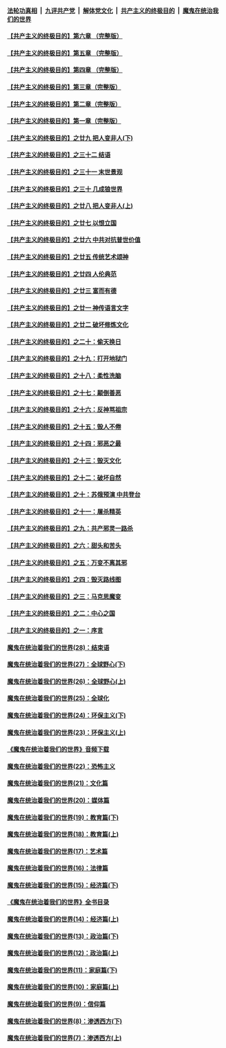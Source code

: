 ####  [法轮功真相](../../../../basic/blob/master/README.md?t=06081431) &nbsp;|&nbsp; [九评共产党](../../../../9ping.md/blob/master/README.md?t=06081431) &nbsp;|&nbsp; [解体党文化](../../../../jtdwh.md/blob/master/README.md?t=06081431)  &nbsp;|&nbsp; [共产主义的终极目的](../../../../gczydzjmd.md/blob/master/README.md?t=06081431) &nbsp;|&nbsp; [魔鬼在统治我们的世界](../../../../mgztzwmdsj.md/blob/master/README.md?t=06081431) 

#### [【共产主义的终极目的】第六章 （完整版）](../pages/nsc422/n11428913.md?t=06081431) 

#### [【共产主义的终极目的】第五章 （完整版）](../pages/nsc422/n11428912.md?t=06081431) 

#### [【共产主义的终极目的】第四章 （完整版）](../pages/nsc422/n11428907.md?t=06081431) 

#### [【共产主义的终极目的】第三章（完整版）](../pages/nsc422/n11428848.md?t=06081431) 

#### [【共产主义的终极目的】第二章（完整版）](../pages/nsc422/n11428831.md?t=06081431) 

#### [【共产主义的终极目的】第一章（完整版）](../pages/nsc422/n11417651.md?t=06081431) 

#### [【共产主义的终极目的】之廿九 把人变非人(下)](../pages/nsc422/n11344140.md?t=06081431) 

#### [【共产主义的终极目的】之三十二 结语](../pages/nsc422/n11360535.md?t=06081431) 

#### [【共产主义的终极目的】之三十一 末世景观](../pages/nsc422/n11351129.md?t=06081431) 

#### [【共产主义的终极目的】之三十 几成狼世界](../pages/nsc422/n11348280.md?t=06081431) 

#### [【共产主义的终极目的】之廿八 把人变非人(上)](../pages/nsc422/n11340492.md?t=06081431) 

#### [【共产主义的终极目的】之廿七 以恨立国](../pages/nsc422/n11336944.md?t=06081431) 

#### [【共产主义的终极目的】之廿六 中共对抗普世价值](../pages/nsc422/n11324785.md?t=06081431) 

#### [【共产主义的终极目的】之廿五 传统艺术颂神](../pages/nsc422/n11296396.md?t=06081431) 

#### [【共产主义的终极目的】之廿四 人伦典范](../pages/nsc422/n11296397.md?t=06081431) 

#### [【共产主义的终极目的】之廿三 富而有德](../pages/nsc422/n11283598.md?t=06081431) 

#### [【共产主义的终极目的】之廿一 神传语言文字](../pages/nsc422/n11263265.md?t=06081431) 

#### [【共产主义的终极目的】之廿二 破坏修炼文化](../pages/nsc422/n11245728.md?t=06081431) 

#### [【共产主义的终极目的】之二十：偷天换日](../pages/nsc422/n11238846.md?t=06081431) 

#### [【共产主义的终极目的】之十九：打开地狱门](../pages/nsc422/n11206376.md?t=06081431) 

#### [【共产主义的终极目的】之十八：柔性洗脑](../pages/nsc422/n11199994.md?t=06081431) 

#### [【共产主义的终极目的】之十七：颠倒善恶](../pages/nsc422/n11179782.md?t=06081431) 

#### [【共产主义的终极目的】之十六：反神骂祖宗](../pages/nsc422/n11166798.md?t=06081431) 

#### [【共产主义的终极目的】之十五：毁人不倦](../pages/nsc422/n11166792.md?t=06081431) 

#### [【共产主义的终极目的】之十四：邪恶之最](../pages/nsc422/n11150249.md?t=06081431) 

#### [【共产主义的终极目的】之十三：毁灭文化](../pages/nsc422/n11135227.md?t=06081431) 

#### [【共产主义的终极目的】之十二：破坏自然](../pages/nsc422/n11135214.md?t=06081431) 

#### [【共产主义的终极目的】之十：苏俄预演 中共登台](../pages/nsc422/n11118424.md?t=06081431) 

#### [【共产主义的终极目的】之十一：屠杀精英](../pages/nsc422/n11118442.md?t=06081431) 

#### [【共产主义的终极目的】之九：共产邪灵一路杀](../pages/nsc422/n11114139.md?t=06081431) 

#### [【共产主义的终极目的】之六：甜头和苦头](../pages/nsc422/n11096971.md?t=06081431) 

#### [【共产主义的终极目的】之五：万变不离其邪](../pages/nsc422/n11091285.md?t=06081431) 

#### [【共产主义的终极目的】之四：毁灭路线图](../pages/nsc422/n11086284.md?t=06081431) 

#### [【共产主义的终极目的】之三：马克思魔变](../pages/nsc422/n11061941.md?t=06081431) 

#### [【共产主义的终极目的】之二：中心之国](../pages/nsc422/n11047728.md?t=06081431) 

#### [【共产主义的终极目的】之一：序言](../pages/nsc422/n11086077.md?t=06081431) 

#### [魔鬼在统治着我们的世界(28)：结束语](../pages/nsc422/n10936246.md?t=06081431) 

#### [魔鬼在统治着我们的世界(27)：全球野心(下)](../pages/nsc422/n10928319.md?t=06081431) 

#### [魔鬼在统治着我们的世界(26)：全球野心(上)](../pages/nsc422/n10900318.md?t=06081431) 

#### [魔鬼在统治着我们的世界(25)：全球化](../pages/nsc422/n10788205.md?t=06081431) 

#### [魔鬼在统治着我们的世界(24)：环保主义(下)](../pages/nsc422/n10695307.md?t=06081431) 

#### [魔鬼在统治着我们的世界(23)：环保主义(上)](../pages/nsc422/n10688613.md?t=06081431) 

#### [《魔鬼在统治着我们的世界》音频下载](../pages/nsc422/n10635553.md?t=06081431) 

#### [魔鬼在统治着我们的世界(22)：恐怖主义](../pages/nsc422/n10614727.md?t=06081431) 

#### [魔鬼在统治着我们的世界(21)：文化篇](../pages/nsc422/n10597706.md?t=06081431) 

#### [魔鬼在统治着我们的世界(20)：媒体篇](../pages/nsc422/n10586579.md?t=06081431) 

#### [魔鬼在统治着我们的世界(19)：教育篇(下)](../pages/nsc422/n10564808.md?t=06081431) 

#### [魔鬼在统治着我们的世界(18)：教育篇(上)](../pages/nsc422/n10526970.md?t=06081431) 

#### [魔鬼在统治着我们的世界(17)：艺术篇](../pages/nsc422/n10499093.md?t=06081431) 

#### [魔鬼在统治着我们的世界(16)：法律篇](../pages/nsc422/n10485969.md?t=06081431) 

#### [魔鬼在统治着我们的世界(15)：经济篇(下)](../pages/nsc422/n10469975.md?t=06081431) 

#### [《魔鬼在统治着我们的世界》全书目录](../pages/nsc422/n10464261.md?t=06081431) 

#### [魔鬼在统治着我们的世界(14)：经济篇(上)](../pages/nsc422/n10457370.md?t=06081431) 

#### [魔鬼在统治着我们的世界(13)：政治篇(下)](../pages/nsc422/n10448270.md?t=06081431) 

#### [魔鬼在统治着我们的世界(12)：政治篇(上)](../pages/nsc422/n10444576.md?t=06081431) 

#### [魔鬼在统治着我们的世界(11)：家庭篇(下)](../pages/nsc422/n10440961.md?t=06081431) 

#### [魔鬼在统治着我们的世界(10)：家庭篇(上)](../pages/nsc422/n10435448.md?t=06081431) 

#### [魔鬼在统治着我们的世界(9)：信仰篇](../pages/nsc422/n10432159.md?t=06081431) 

#### [魔鬼在统治着我们的世界(8)：渗透西方(下)](../pages/nsc422/n10429603.md?t=06081431) 

#### [魔鬼在统治着我们的世界(7)：渗透西方(上)](../pages/nsc422/n10426013.md?t=06081431) 

